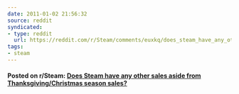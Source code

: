 ```yaml
---
date: 2011-01-02 21:56:32
source: reddit
syndicated:
- type: reddit
  url: https://reddit.com/r/Steam/comments/euxkq/does_steam_have_any_other_sales_aside_from/
tags:
- steam
---
```


#### Posted on r/Steam: [Does Steam have any other sales aside from Thanksgiving/Christmas season sales?](https://reddit.com/r/Steam/comments/euxkq/does_steam_have_any_other_sales_aside_from/)